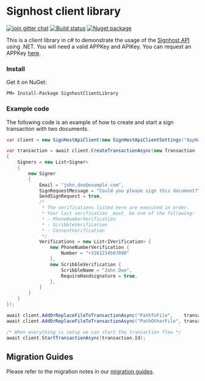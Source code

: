 # Signhost client library
[![join gitter chat](https://badges.gitter.im/Join%20Chat.svg)](https://gitter.im/Evidos/signhost-api)
[![Build status](https://ci.appveyor.com/api/projects/status/696lddgivr6kkhsd/branch/master?svg=true)](https://ci.appveyor.com/project/MrJoe/signhostclientlibrary-xcr5f/branch/master)
[![Nuget package](https://img.shields.io/nuget/v/EntrustSignhostClientLibrary.svg)](https://www.nuget.org/Packages/EntrustSignhostClientLibrary)

This is a client library in c# to demonstrate the usage of the [Signhost API](https://api.signhost.com/) using .NET. You will need a valid APPKey and APIKey. You can request an APPKey [here](https://portal.signhost.com/signup/api-aanvraag).

### Install
Get it on NuGet:

`PM> Install-Package SignhostClientLibrary`

### Example code
The following code is an example of how to create and start a sign transaction with two documents.
```c#
var client = new SignHostApiClient(new SignHostApiClientSettings("AppName appkey", "apikey or usertoken"));

var transaction = await client.CreateTransactionAsync(new Transaction
{
	Signers = new List<Signer>
	{
		new Signer
		{
			Email = "john.doe@example.com",
			SignRequestMessage = "Could you please sign this document?",
			SendSignRequest = true,
			/*
			 * The verifications listed here are executed in order.
			 * Your last verification _must_ be one of the following:
			 * - PhoneNumberVerification
			 * - ScribbleVerification
			 * - ConsentVerification
			 */
			Verifications = new List<IVerification> {
				new PhoneNumberVerification {
					Number = "+3161234567890"
				},
				new ScribbleVerification {
					ScribbleName = "John Doe",
					RequireHandsignature = true,
				},
			}
		}
	}
});

await client.AddOrReplaceFileToTransactionAsync("PathToFile",    transaction.Id, "First document",    new FileUploadOptions());
await client.AddOrReplaceFileToTransactionAsync("PathOtherFile", transaction.Id, "General agreement", new FileUploadOptions());

/* When everything is setup we can start the transaction flow */
await client.StartTransactionAsync(transaction.Id);

```

## Migration Guides
Please refer to the migration notes in our [migration guides](https://github.com/Evidos/SignhostClientLibrary/wiki/Migration-Guides).
